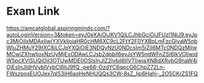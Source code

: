 # Exam Link
https://amcatglobal.aspiringminds.com/?autoLoginVersion=3&token=eyJ0eXAiOiJKV1QiLCJhbGciOiJFUzI1NiJ9.eyJpc3MiOiIxMDAxIiwiYXVkIjoiaHR0cHM6XC9cL2FtY2F0YXBpLmFzcGlyaW5nbWluZHMuY29tXC8iLCJpYXQiOjE3NDQyNzU0NDcsIm5iZiI6MTc0NDQzMjIwMCwiZXhwIjoxNzUyMjExODAwLCJsb2dpbiI6eyJsYW5ndWFnZSI6IkVOIiwidW5pcXVlSUQiOiI3OTUwMDE0OSIsInJlZ2lvbiI6IlVTIiwiaXNBdXRvbG9naW4iOjEsInJldHVyblVybCI6IiJ9fQ.-pe66-OzdYC6qpcG6ChpZ72Ln-FWszposEUOJex7qI53iH6aoHeNHUQQs3CW-8sZ_Ijp6Hahj-_2O5CKrZS1FQ
